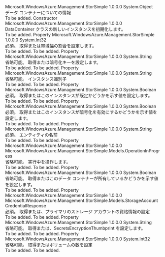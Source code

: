 <Type Name="DataContainer" FullName="Microsoft.WindowsAzure.Management.StorSimple.Models.DataContainer">
  <TypeSignature Language="C#" Value="public class DataContainer" />
  <TypeSignature Language="ILAsm" Value=".class public auto ansi beforefieldinit DataContainer extends System.Object" />
  <TypeSignature Language="DocId" Value="T:Microsoft.WindowsAzure.Management.StorSimple.Models.DataContainer" />
  <TypeSignature Language="VB.NET" Value="Public Class DataContainer" />
  <TypeSignature Language="F#" Value="type DataContainer = class" />
  <AssemblyInfo>
    <AssemblyName>Microsoft.WindowsAzure.Management.StorSimple</AssemblyName>
    <AssemblyVersion>1.0.0.0</AssemblyVersion>
  </AssemblyInfo>
  <Base>
    <BaseTypeName>System.Object</BaseTypeName>
  </Base>
  <Interfaces />
  <Docs>
    <summary>
            データ コンテナーについての情報
            </summary>
    <remarks>To be added.</remarks>
  </Docs>
  <Members>
    <Member MemberName=".ctor">
      <MemberSignature Language="C#" Value="public DataContainer ();" />
      <MemberSignature Language="ILAsm" Value=".method public hidebysig specialname rtspecialname instance void .ctor() cil managed" />
      <MemberSignature Language="DocId" Value="M:Microsoft.WindowsAzure.Management.StorSimple.Models.DataContainer.#ctor" />
      <MemberSignature Language="VB.NET" Value="Public Sub New ()" />
      <MemberType>Constructor</MemberType>
      <AssemblyInfo>
        <AssemblyName>Microsoft.WindowsAzure.Management.StorSimple</AssemblyName>
        <AssemblyVersion>1.0.0.0</AssemblyVersion>
      </AssemblyInfo>
      <Parameters />
      <Docs>
        <summary>
            DataContainer クラスの新しいインスタンスを初期化します。
            </summary>
        <remarks>To be added.</remarks>
      </Docs>
    </Member>
    <Member MemberName="BandwidthRate">
      <MemberSignature Language="C#" Value="public int BandwidthRate { get; set; }" />
      <MemberSignature Language="ILAsm" Value=".property instance int32 BandwidthRate" />
      <MemberSignature Language="DocId" Value="P:Microsoft.WindowsAzure.Management.StorSimple.Models.DataContainer.BandwidthRate" />
      <MemberSignature Language="VB.NET" Value="Public Property BandwidthRate As Integer" />
      <MemberSignature Language="F#" Value="member this.BandwidthRate : int with get, set" Usage="Microsoft.WindowsAzure.Management.StorSimple.Models.DataContainer.BandwidthRate" />
      <MemberType>Property</MemberType>
      <AssemblyInfo>
        <AssemblyName>Microsoft.WindowsAzure.Management.StorSimple</AssemblyName>
        <AssemblyVersion>1.0.0.0</AssemblyVersion>
      </AssemblyInfo>
      <ReturnValue>
        <ReturnType>System.Int32</ReturnType>
      </ReturnValue>
      <Docs>
        <summary>
            必須。 取得または帯域幅の割合を設定します。
            </summary>
        <value>To be added.</value>
        <remarks>To be added.</remarks>
      </Docs>
    </Member>
    <Member MemberName="EncryptionKey">
      <MemberSignature Language="C#" Value="public string EncryptionKey { get; set; }" />
      <MemberSignature Language="ILAsm" Value=".property instance string EncryptionKey" />
      <MemberSignature Language="DocId" Value="P:Microsoft.WindowsAzure.Management.StorSimple.Models.DataContainer.EncryptionKey" />
      <MemberSignature Language="VB.NET" Value="Public Property EncryptionKey As String" />
      <MemberSignature Language="F#" Value="member this.EncryptionKey : string with get, set" Usage="Microsoft.WindowsAzure.Management.StorSimple.Models.DataContainer.EncryptionKey" />
      <MemberType>Property</MemberType>
      <AssemblyInfo>
        <AssemblyName>Microsoft.WindowsAzure.Management.StorSimple</AssemblyName>
        <AssemblyVersion>1.0.0.0</AssemblyVersion>
      </AssemblyInfo>
      <ReturnValue>
        <ReturnType>System.String</ReturnType>
      </ReturnValue>
      <Docs>
        <summary>
            省略可能。 取得または暗号化キーを設定します。
            </summary>
        <value>To be added.</value>
        <remarks>To be added.</remarks>
      </Docs>
    </Member>
    <Member MemberName="InstanceId">
      <MemberSignature Language="C#" Value="public string InstanceId { get; set; }" />
      <MemberSignature Language="ILAsm" Value=".property instance string InstanceId" />
      <MemberSignature Language="DocId" Value="P:Microsoft.WindowsAzure.Management.StorSimple.Models.DataContainer.InstanceId" />
      <MemberSignature Language="VB.NET" Value="Public Property InstanceId As String" />
      <MemberSignature Language="F#" Value="member this.InstanceId : string with get, set" Usage="Microsoft.WindowsAzure.Management.StorSimple.Models.DataContainer.InstanceId" />
      <MemberType>Property</MemberType>
      <AssemblyInfo>
        <AssemblyName>Microsoft.WindowsAzure.Management.StorSimple</AssemblyName>
        <AssemblyVersion>1.0.0.0</AssemblyVersion>
      </AssemblyInfo>
      <ReturnValue>
        <ReturnType>System.String</ReturnType>
      </ReturnValue>
      <Docs>
        <summary>
            省略可能。 インスタンス識別子
            </summary>
        <value>To be added.</value>
        <remarks>To be added.</remarks>
      </Docs>
    </Member>
    <Member MemberName="IsDefault">
      <MemberSignature Language="C#" Value="public bool IsDefault { get; set; }" />
      <MemberSignature Language="ILAsm" Value=".property instance bool IsDefault" />
      <MemberSignature Language="DocId" Value="P:Microsoft.WindowsAzure.Management.StorSimple.Models.DataContainer.IsDefault" />
      <MemberSignature Language="VB.NET" Value="Public Property IsDefault As Boolean" />
      <MemberSignature Language="F#" Value="member this.IsDefault : bool with get, set" Usage="Microsoft.WindowsAzure.Management.StorSimple.Models.DataContainer.IsDefault" />
      <MemberType>Property</MemberType>
      <AssemblyInfo>
        <AssemblyName>Microsoft.WindowsAzure.Management.StorSimple</AssemblyName>
        <AssemblyVersion>1.0.0.0</AssemblyVersion>
      </AssemblyInfo>
      <ReturnValue>
        <ReturnType>System.Boolean</ReturnType>
      </ReturnValue>
      <Docs>
        <summary>
            必須。 取得またはこのインスタンスが既定かどうかを示す値を設定します。
            </summary>
        <value>To be added.</value>
        <remarks>To be added.</remarks>
      </Docs>
    </Member>
    <Member MemberName="IsEncryptionEnabled">
      <MemberSignature Language="C#" Value="public bool IsEncryptionEnabled { get; set; }" />
      <MemberSignature Language="ILAsm" Value=".property instance bool IsEncryptionEnabled" />
      <MemberSignature Language="DocId" Value="P:Microsoft.WindowsAzure.Management.StorSimple.Models.DataContainer.IsEncryptionEnabled" />
      <MemberSignature Language="VB.NET" Value="Public Property IsEncryptionEnabled As Boolean" />
      <MemberSignature Language="F#" Value="member this.IsEncryptionEnabled : bool with get, set" Usage="Microsoft.WindowsAzure.Management.StorSimple.Models.DataContainer.IsEncryptionEnabled" />
      <MemberType>Property</MemberType>
      <AssemblyInfo>
        <AssemblyName>Microsoft.WindowsAzure.Management.StorSimple</AssemblyName>
        <AssemblyVersion>1.0.0.0</AssemblyVersion>
      </AssemblyInfo>
      <ReturnValue>
        <ReturnType>System.Boolean</ReturnType>
      </ReturnValue>
      <Docs>
        <summary>
            必須。 取得またはこのインスタンスが暗号化を有効にするかどうかを示す値を設定します。
            </summary>
        <value>To be added.</value>
        <remarks>To be added.</remarks>
      </Docs>
    </Member>
    <Member MemberName="Name">
      <MemberSignature Language="C#" Value="public string Name { get; set; }" />
      <MemberSignature Language="ILAsm" Value=".property instance string Name" />
      <MemberSignature Language="DocId" Value="P:Microsoft.WindowsAzure.Management.StorSimple.Models.DataContainer.Name" />
      <MemberSignature Language="VB.NET" Value="Public Property Name As String" />
      <MemberSignature Language="F#" Value="member this.Name : string with get, set" Usage="Microsoft.WindowsAzure.Management.StorSimple.Models.DataContainer.Name" />
      <MemberType>Property</MemberType>
      <AssemblyInfo>
        <AssemblyName>Microsoft.WindowsAzure.Management.StorSimple</AssemblyName>
        <AssemblyVersion>1.0.0.0</AssemblyVersion>
      </AssemblyInfo>
      <ReturnValue>
        <ReturnType>System.String</ReturnType>
      </ReturnValue>
      <Docs>
        <summary>
            必須。 エンティティの名前
            </summary>
        <value>To be added.</value>
        <remarks>To be added.</remarks>
      </Docs>
    </Member>
    <Member MemberName="OperationInProgress">
      <MemberSignature Language="C#" Value="public Microsoft.WindowsAzure.Management.StorSimple.Models.OperationInProgress OperationInProgress { get; set; }" />
      <MemberSignature Language="ILAsm" Value=".property instance valuetype Microsoft.WindowsAzure.Management.StorSimple.Models.OperationInProgress OperationInProgress" />
      <MemberSignature Language="DocId" Value="P:Microsoft.WindowsAzure.Management.StorSimple.Models.DataContainer.OperationInProgress" />
      <MemberSignature Language="VB.NET" Value="Public Property OperationInProgress As OperationInProgress" />
      <MemberSignature Language="F#" Value="member this.OperationInProgress : Microsoft.WindowsAzure.Management.StorSimple.Models.OperationInProgress with get, set" Usage="Microsoft.WindowsAzure.Management.StorSimple.Models.DataContainer.OperationInProgress" />
      <MemberType>Property</MemberType>
      <AssemblyInfo>
        <AssemblyName>Microsoft.WindowsAzure.Management.StorSimple</AssemblyName>
        <AssemblyVersion>1.0.0.0</AssemblyVersion>
      </AssemblyInfo>
      <ReturnValue>
        <ReturnType>Microsoft.WindowsAzure.Management.StorSimple.Models.OperationInProgress</ReturnType>
      </ReturnValue>
      <Docs>
        <summary>
            省略可能。 実行中を操作します。
            </summary>
        <value>To be added.</value>
        <remarks>To be added.</remarks>
      </Docs>
    </Member>
    <Member MemberName="Owned">
      <MemberSignature Language="C#" Value="public bool Owned { get; set; }" />
      <MemberSignature Language="ILAsm" Value=".property instance bool Owned" />
      <MemberSignature Language="DocId" Value="P:Microsoft.WindowsAzure.Management.StorSimple.Models.DataContainer.Owned" />
      <MemberSignature Language="VB.NET" Value="Public Property Owned As Boolean" />
      <MemberSignature Language="F#" Value="member this.Owned : bool with get, set" Usage="Microsoft.WindowsAzure.Management.StorSimple.Models.DataContainer.Owned" />
      <MemberType>Property</MemberType>
      <AssemblyInfo>
        <AssemblyName>Microsoft.WindowsAzure.Management.StorSimple</AssemblyName>
        <AssemblyVersion>1.0.0.0</AssemblyVersion>
      </AssemblyInfo>
      <ReturnValue>
        <ReturnType>System.Boolean</ReturnType>
      </ReturnValue>
      <Docs>
        <summary>
            省略可能。 取得またはこのデータ コンテナーが所有しているかどうかを示す値を設定します。
            </summary>
        <value>To be added.</value>
        <remarks>To be added.</remarks>
      </Docs>
    </Member>
    <Member MemberName="PrimaryStorageAccountCredential">
      <MemberSignature Language="C#" Value="public Microsoft.WindowsAzure.Management.StorSimple.Models.StorageAccountCredentialResponse PrimaryStorageAccountCredential { get; set; }" />
      <MemberSignature Language="ILAsm" Value=".property instance class Microsoft.WindowsAzure.Management.StorSimple.Models.StorageAccountCredentialResponse PrimaryStorageAccountCredential" />
      <MemberSignature Language="DocId" Value="P:Microsoft.WindowsAzure.Management.StorSimple.Models.DataContainer.PrimaryStorageAccountCredential" />
      <MemberSignature Language="VB.NET" Value="Public Property PrimaryStorageAccountCredential As StorageAccountCredentialResponse" />
      <MemberSignature Language="F#" Value="member this.PrimaryStorageAccountCredential : Microsoft.WindowsAzure.Management.StorSimple.Models.StorageAccountCredentialResponse with get, set" Usage="Microsoft.WindowsAzure.Management.StorSimple.Models.DataContainer.PrimaryStorageAccountCredential" />
      <MemberType>Property</MemberType>
      <AssemblyInfo>
        <AssemblyName>Microsoft.WindowsAzure.Management.StorSimple</AssemblyName>
        <AssemblyVersion>1.0.0.0</AssemblyVersion>
      </AssemblyInfo>
      <ReturnValue>
        <ReturnType>Microsoft.WindowsAzure.Management.StorSimple.Models.StorageAccountCredentialResponse</ReturnType>
      </ReturnValue>
      <Docs>
        <summary>
            必須。 取得または、プライマリのストレージ アカウントの資格情報の設定
            </summary>
        <value>To be added.</value>
        <remarks>To be added.</remarks>
      </Docs>
    </Member>
    <Member MemberName="SecretsEncryptionThumbprint">
      <MemberSignature Language="C#" Value="public string SecretsEncryptionThumbprint { get; set; }" />
      <MemberSignature Language="ILAsm" Value=".property instance string SecretsEncryptionThumbprint" />
      <MemberSignature Language="DocId" Value="P:Microsoft.WindowsAzure.Management.StorSimple.Models.DataContainer.SecretsEncryptionThumbprint" />
      <MemberSignature Language="VB.NET" Value="Public Property SecretsEncryptionThumbprint As String" />
      <MemberSignature Language="F#" Value="member this.SecretsEncryptionThumbprint : string with get, set" Usage="Microsoft.WindowsAzure.Management.StorSimple.Models.DataContainer.SecretsEncryptionThumbprint" />
      <MemberType>Property</MemberType>
      <AssemblyInfo>
        <AssemblyName>Microsoft.WindowsAzure.Management.StorSimple</AssemblyName>
        <AssemblyVersion>1.0.0.0</AssemblyVersion>
      </AssemblyInfo>
      <ReturnValue>
        <ReturnType>System.String</ReturnType>
      </ReturnValue>
      <Docs>
        <summary>
            省略可能。 取得または、SecretsEncryptionThumbprint を設定します。
            </summary>
        <value>To be added.</value>
        <remarks>To be added.</remarks>
      </Docs>
    </Member>
    <Member MemberName="VolumeCount">
      <MemberSignature Language="C#" Value="public int VolumeCount { get; set; }" />
      <MemberSignature Language="ILAsm" Value=".property instance int32 VolumeCount" />
      <MemberSignature Language="DocId" Value="P:Microsoft.WindowsAzure.Management.StorSimple.Models.DataContainer.VolumeCount" />
      <MemberSignature Language="VB.NET" Value="Public Property VolumeCount As Integer" />
      <MemberSignature Language="F#" Value="member this.VolumeCount : int with get, set" Usage="Microsoft.WindowsAzure.Management.StorSimple.Models.DataContainer.VolumeCount" />
      <MemberType>Property</MemberType>
      <AssemblyInfo>
        <AssemblyName>Microsoft.WindowsAzure.Management.StorSimple</AssemblyName>
        <AssemblyVersion>1.0.0.0</AssemblyVersion>
      </AssemblyInfo>
      <ReturnValue>
        <ReturnType>System.Int32</ReturnType>
      </ReturnValue>
      <Docs>
        <summary>
            省略可能。 取得またはボリュームの数を設定
            </summary>
        <value>To be added.</value>
        <remarks>To be added.</remarks>
      </Docs>
    </Member>
  </Members>
</Type>